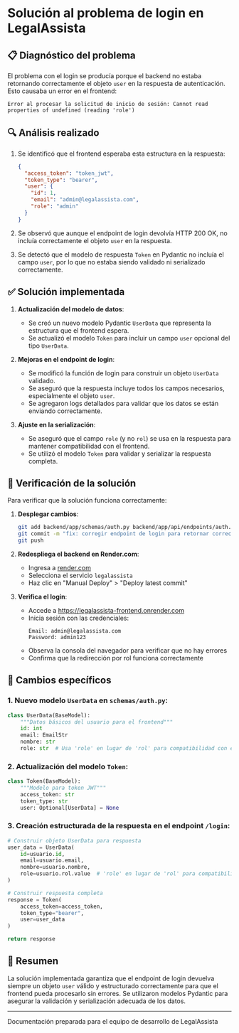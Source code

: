 # Solución al problema de login en LegalAssista

## 📋 Diagnóstico del problema

El problema con el login se producía porque el backend no estaba retornando correctamente el objeto `user` en la respuesta de autenticación. Esto causaba un error en el frontend:

```
Error al procesar la solicitud de inicio de sesión: Cannot read properties of undefined (reading 'role')
```

## 🔍 Análisis realizado

1. Se identificó que el frontend esperaba esta estructura en la respuesta:
   ```json
   {
     "access_token": "token_jwt",
     "token_type": "bearer",
     "user": {
       "id": 1,
       "email": "admin@legalassista.com",
       "role": "admin"
     }
   }
   ```

2. Se observó que aunque el endpoint de login devolvía HTTP 200 OK, no incluía correctamente el objeto `user` en la respuesta.

3. Se detectó que el modelo de respuesta `Token` en Pydantic no incluía el campo `user`, por lo que no estaba siendo validado ni serializado correctamente.

## ✅ Solución implementada

1. **Actualización del modelo de datos**:
   - Se creó un nuevo modelo Pydantic `UserData` que representa la estructura que el frontend espera.
   - Se actualizó el modelo `Token` para incluir un campo `user` opcional del tipo `UserData`.

2. **Mejoras en el endpoint de login**:
   - Se modificó la función de login para construir un objeto `UserData` validado.
   - Se aseguró que la respuesta incluye todos los campos necesarios, especialmente el objeto `user`.
   - Se agregaron logs detallados para validar que los datos se están enviando correctamente.

3. **Ajuste en la serialización**:
   - Se aseguró que el campo `role` (y no `rol`) se usa en la respuesta para mantener compatibilidad con el frontend.
   - Se utilizó el modelo `Token` para validar y serializar la respuesta completa.

## 🧪 Verificación de la solución

Para verificar que la solución funciona correctamente:

1. **Desplegar cambios**:
   ```bash
   git add backend/app/schemas/auth.py backend/app/api/endpoints/auth.py
   git commit -m "fix: corregir endpoint de login para retornar correctamente datos del usuario"
   git push
   ```

2. **Redespliega el backend en Render.com**:
   - Ingresa a [render.com](https://dashboard.render.com)
   - Selecciona el servicio `legalassista`
   - Haz clic en "Manual Deploy" > "Deploy latest commit"

3. **Verifica el login**:
   - Accede a https://legalassista-frontend.onrender.com
   - Inicia sesión con las credenciales:
     ```
     Email: admin@legalassista.com
     Password: admin123
     ```
   - Observa la consola del navegador para verificar que no hay errores
   - Confirma que la redirección por rol funciona correctamente

## 📝 Cambios específicos

### 1. Nuevo modelo `UserData` en `schemas/auth.py`:
```python
class UserData(BaseModel):
    """Datos básicos del usuario para el frontend"""
    id: int
    email: EmailStr
    nombre: str
    role: str  # Usa 'role' en lugar de 'rol' para compatibilidad con el frontend
```

### 2. Actualización del modelo `Token`:
```python
class Token(BaseModel):
    """Modelo para token JWT"""
    access_token: str
    token_type: str
    user: Optional[UserData] = None
```

### 3. Creación estructurada de la respuesta en el endpoint `/login`:
```python
# Construir objeto UserData para respuesta
user_data = UserData(
    id=usuario.id,
    email=usuario.email,
    nombre=usuario.nombre,
    role=usuario.rol.value  # 'role' en lugar de 'rol' para compatibilidad con frontend
)

# Construir respuesta completa
response = Token(
    access_token=access_token, 
    token_type="bearer",
    user=user_data
)

return response
```

## 🔄 Resumen

La solución implementada garantiza que el endpoint de login devuelva siempre un objeto `user` válido y estructurado correctamente para que el frontend pueda procesarlo sin errores. Se utilizaron modelos Pydantic para asegurar la validación y serialización adecuada de los datos.

---

Documentación preparada para el equipo de desarrollo de LegalAssista 